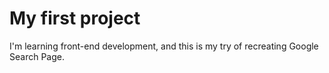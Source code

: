 # My first project

I'm learning front-end development, and this is my try of recreating Google Search Page. 